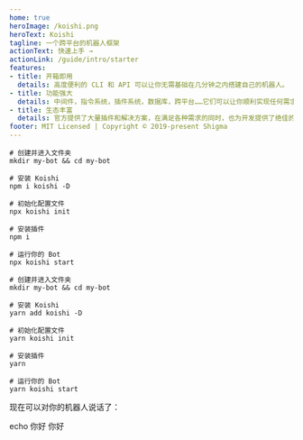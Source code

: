 ```yaml
---
home: true
heroImage: /koishi.png
heroText: Koishi
tagline: 一个跨平台的机器人框架
actionText: 快速上手 →
actionLink: /guide/intro/starter
features:
- title: 开箱即用
  details: 高度便利的 CLI 和 API 可以让你无需基础在几分钟之内搭建自己的机器人。
- title: 功能强大
  details: 中间件，指令系统，插件系统，数据库，跨平台……它们可以让你顺利实现任何需求。
- title: 生态丰富
  details: 官方提供了大量插件和解决方案，在满足各种需求的同时，也为开发提供了绝佳的范例。
footer: MIT Licensed | Copyright © 2019-present Shigma
---
```


<panel-view class="code" type="package-manager">

```npm
# 创建并进入文件夹
mkdir my-bot && cd my-bot

# 安装 Koishi
npm i koishi -D

# 初始化配置文件
npx koishi init

# 安装插件
npm i

# 运行你的 Bot
npx koishi start
```

```yarn
# 创建并进入文件夹
mkdir my-bot && cd my-bot

# 安装 Koishi
yarn add koishi -D

# 初始化配置文件
yarn koishi init

# 安装插件
yarn

# 运行你的 Bot
yarn koishi start
```

</panel-view>

现在可以对你的机器人说话了：

<panel-view title="聊天记录">
<chat-message nickname="Alice" color="#cc0066">echo 你好</chat-message>
<chat-message nickname="Koishi" avatar="/koishi.png">你好</chat-message>
</panel-view>

